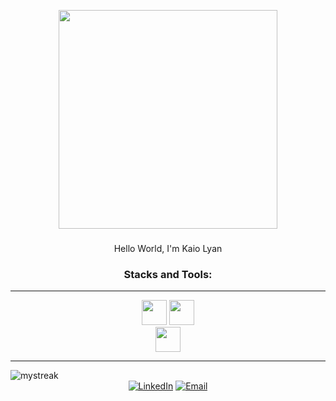 <link rel="stylesheet" type='text/css' href="https://cdn.jsdelivr.net/gh/devicons/devicon@latest/devicon.min.css" />

<p align="center">
  <img  src="https://i.imgur.com/t8U9Hif.gif" width="350">
</p>


### 

<p align="center">Hello World, I'm Kaio Lyan</p>


<h3 align="center">Stacks and Tools:</h3>

------
<p align="center">
  <img height="40" src="https://skillicons.dev/icons?i=c,cs,net,python,javascript,php,laravel,dart,flutter,mysql,mongodb,kubernetes,postgresql,postman"/>
  <img height="40" src="https://skillicons.dev/icons?i=windows,linux,vscode"/><br>
  <img height="40" src="https://skillicons.dev/icons?i=firebase,sqlite,git,github,redis,"/>
</p>

------
<img src="https://github-readme-streak-stats.herokuapp.com/?user=kaio-dot&theme=tokyonight" alt="mystreak" align="center"/>


<div align="center">
<a href="www.linkedin.com/in/kaio-lyan-151a1631b" target="_blank"><img src="https://img.shields.io/static/v1?style=for-the-badge&message=LinkedIn&color=0A66C2&logo=LinkedIn&logoColor=FFFFFF&label=" alt="LinkedIn" /></a>
<a href="mailto:kaiolyandev@gmail.com?subject=Hi%20Kaio%20,%20nice%20to%20meet%20you!" target="_blank"><img alt="Email" src="https://img.shields.io/static/v1?style=for-the-badge&message=Gmail&color=EA4335&logo=Gmail&logoColor=FFFFFF&label=" /></a>

